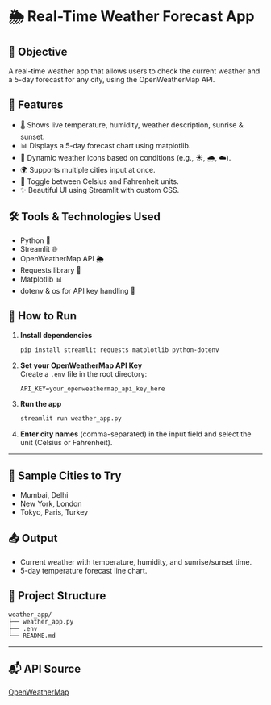 
# 🌦️ Real-Time Weather Forecast App

## 📌 Objective
A real-time weather app that allows users to check the current weather and a 5-day forecast for any city, using the OpenWeatherMap API.

## 🚀 Features
- 🌡️ Shows live temperature, humidity, weather description, sunrise & sunset.
- 📊 Displays a 5-day forecast chart using matplotlib.
- 🧠 Dynamic weather icons based on conditions (e.g., ☀️, 🌧️, ☁️).
- 🌍 Supports multiple cities input at once.
- 🔁 Toggle between Celsius and Fahrenheit units.
- ✨ Beautiful UI using Streamlit with custom CSS.

## 🛠️ Tools & Technologies Used
- Python 🐍
- Streamlit 🌐
- OpenWeatherMap API 🌦️
- Requests library 🔗
- Matplotlib 📊
- dotenv & os for API key handling 🔐

## 📄 How to Run

1. **Install dependencies**  
   ```bash
   pip install streamlit requests matplotlib python-dotenv
   ```

2. **Set your OpenWeatherMap API Key**  
   Create a `.env` file in the root directory:
   ```env
   API_KEY=your_openweathermap_api_key_here
   ```

3. **Run the app**
   ```bash
   streamlit run weather_app.py
   ```

4. **Enter city names** (comma-separated) in the input field and select the unit (Celsius or Fahrenheit).

---

## 🧪 Sample Cities to Try
- Mumbai, Delhi
- New York, London
- Tokyo, Paris, Turkey

## 📤 Output
- Current weather with temperature, humidity, and sunrise/sunset time.
- 5-day temperature forecast line chart.

## 📁 Project Structure
```
weather_app/
├── weather_app.py
├── .env
└── README.md
```

---

## 📬 API Source
[OpenWeatherMap](https://openweathermap.org/api)
